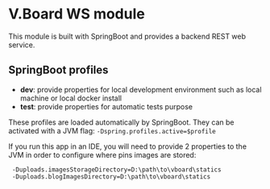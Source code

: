 # V.Board WS module

This module is built with SpringBoot and provides a backend REST web service.

## SpringBoot profiles

- **dev**: provide properties for local development environment such as local machine or local docker install
- **test**: provide properties for automatic tests purpose

These profiles are loaded automatically by SpringBoot. They can be activated with a JVM flag: `-Dspring.profiles.active=$profile`

If you run this app in an IDE, you will need to provide 2 properties to the JVM in order to configure where pins images are stored:
```
 -Duploads.imagesStorageDirectory=D:\path\to\vboard\statics
 -Duploads.blogImagesDirectory=D:\path\to\vboard\statics
```
